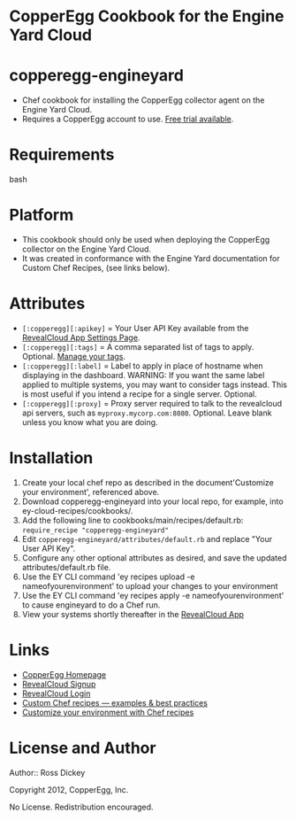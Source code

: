 CopperEgg Cookbook for the Engine Yard Cloud
============================================

copperegg-engineyard
===========
* Chef cookbook for installing the CopperEgg collector agent on the Engine Yard Cloud.
* Requires a CopperEgg account to use. [Free trial available](https://app.copperegg.com/signup).

Requirements
============
bash

Platform
========
* This cookbook should only be used when deploying the CopperEgg collector on the Engine Yard Cloud.
* It was created in conformance with the Engine Yard documentation for Custom Chef Recipes, (see links below).

Attributes
==========
* `[:copperegg][:apikey]` = Your User API Key available from the [RevealCloud App Settings Page](https://app.copperegg.com/#settings/user).
* `[:copperegg][:tags]` = A comma separated list of tags to apply.  Optional.  [Manage your tags](https://app.copperegg.com/#revealcloud/tags).
* `[:copperegg][:label]` = Label to apply in place of hostname when displaying in the dashboard.  WARNING: If you want the same label applied to multiple systems, you may want to consider tags instead.  This is most useful if you intend a recipe for a single server.  Optional.
* `[:copperegg][:proxy]` = Proxy server required to talk to the revealcloud api servers, such as `myproxy.mycorp.com:8080`.  Optional.  Leave blank unless you know what you are doing.

Installation
============
1. Create your local chef repo as described in the document'Customize your environment', referenced above.
2. Download copperegg-engineyard into your local repo, for example, into ey-cloud-recipes/cookbooks/.
3. Add the following line to cookbooks/main/recipes/default.rb: `require_recipe "copperegg-engineyard"`
4. Edit `copperegg-engineyard/attributes/default.rb` and replace "Your User API Key".
5. Configure any other optional attributes as desired, and save the updated attributes/default.rb file.
6. Use the EY CLI command 'ey recipes upload -e nameofyourenvironment' to upload your changes to your environment
7. Use the EY CLI command 'ey recipes apply -e nameofyourenvironment' to cause engineyard to do a Chef run.
8. View your systems shortly thereafter in the [RevealCloud App](https://app.copperegg.com/#revealcloud/overview)

Links
=====
* [CopperEgg Homepage](http://www.copperegg.com)
* [RevealCloud Signup](https://app.copperegg.com/signup)
* [RevealCloud Login](https://app.copperegg.com/login)
* [Custom Chef recipes — examples & best practices](https://support.cloud.engineyard.com/entries/21406977-custom-chef-recipes-examples-best-practices)
* [Customize your environment with Chef recipes](https://support.cloud.engineyard.com/entries/21009867-custom-chef-recipes)

License and Author
==================
Author:: Ross Dickey

Copyright 2012, CopperEgg, Inc.

No License.  Redistribution encouraged.

